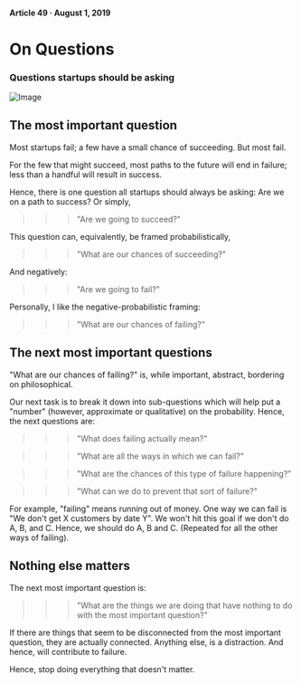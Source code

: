 #### Article 49 · August 1, 2019

# On Questions

### Questions startups should be asking

![Image](https://cdn-images-1.medium.com/max/800/1*iZ3DDarqy9lcetxr9SrEtQ.png)

## The most important question

Most startups fail; a few have a small chance of succeeding. But most fail.

For the few that might succeed, most paths to the future will end in failure; less than a handful will result in success.

Hence, there is one question all startups should always be asking: Are we on a path to success? Or simply,

>>> "Are we going to succeed?"

This question can, equivalently, be framed probabilistically,

>>> "What are our chances of succeeding?"

And negatively:

>>> "Are we going to fail?"

Personally, I like the negative-probabilistic framing:

>>> "What are our chances of failing?"

## The next most important questions

"What are our chances of failing?" is, while important, abstract, bordering on philosophical.

Our next task is to break it down into sub-questions which will help put a "number" (however, approximate or qualitative) on the probability. Hence, the next questions are:

>>> "What does failing actually mean?"

>>> "What are all the ways in which we can fail?"

>>> "What are the chances of this type of failure happening?"

>>> "What can we do to prevent that sort of failure?"

For example, "failing" means running out of money. One way we can fail is "We don't get X customers by date Y". We won't hit this goal if we don't do A, B, and C. Hence, we should do A, B and C. (Repeated for all the other ways of failing).

## Nothing else matters

The next most important question is:

>>> "What are the things we are doing that have nothing to do with the most important question?"

If there are things that seem to be disconnected from the most important question, they are actually connected. Anything else, is a distraction. And hence, will contribute to failure.

Hence, stop doing everything that doesn't matter.